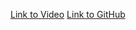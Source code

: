 [Link to Video](https://www.youtube.com/watch?v=2VJlzeEVL8A)
[Link to GitHub](https://github.com/DevEdwin/vanilla-js-beatmaker)
